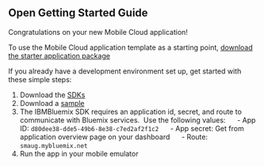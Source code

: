 Open Getting Started Guide
-----------------------------------------
Congratulations on your new Mobile Cloud application!

To use the Mobile Cloud application template as a starting point, [download the starter application package](https://console.ng.bluemix.net:443/rest/../rest/apps/d80dee38-dde5-49b6-8e38-c7ed2af2f1c2/starter-download)

If you already have a development environment set up, get started with these simple steps:

1. Download the [SDKs](https://www.ng.bluemix.net/docs/#starters/mobile/index.html#index)
2. Download a [sample](https://hub.jazz.net/user/mobilecloud)
3. The IBMBluemix SDK requires an application id, secret, and route to communicate with Bluemix services.  Use the following values:
     - App ID: `d80dee38-dde5-49b6-8e38-c7ed2af2f1c2`
     - App secret: Get from application overview page on your dashboard
     - Route: `smaug.mybluemix.net` 
4. Run the app in your mobile emulator